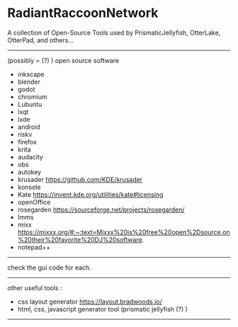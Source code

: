 # RadiantRaccoonNetwork
A collection of Open-Source Tools used by PrismaticJellyfish, OtterLake, OtterPad, and others...
***
(possibly = (?) ) open source software 
- inkscape
- blender
- godot
- chromium
- Lubuntu
- lxqt
- lxde
- android
- riskv
- firefox
- krita
- audacity
- obs
- autokey
- krusader https://github.com/KDE/krusader
- konsole
- Kate https://invent.kde.org/utilities/kate#licensing
- openOffice
- rosegarden https://sourceforge.net/projects/rosegarden/
- lmms
- mixx https://mixxx.org/#:~:text=Mixxx%20is%20free%20open%2Dsource,on%20their%20favorite%20DJ%20software.
- notepad++
*** 
check the gui code for each.
***
other useful tools : 
- css layout generator https://layout.bradwoods.io/
- html, css, javascript generator tool (prismatic jellyfish (?) )


***
